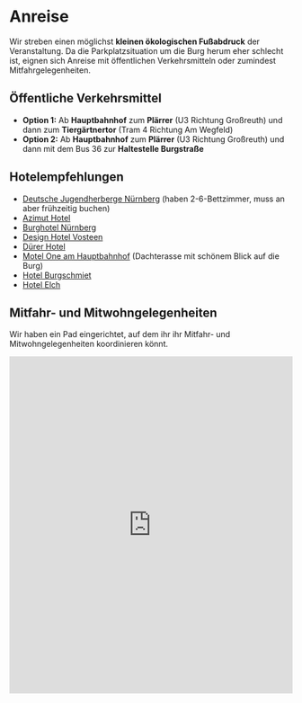 # Anreise

Wir streben einen möglichst **kleinen ökologischen Fußabdruck** der Veranstaltung. Da die Parkplatzsituation um die Burg herum eher schlecht ist, eignen sich Anreise mit öffentlichen Verkehrsmitteln oder zumindest Mitfahrgelegenheiten.

## Öffentliche Verkehrsmittel

- **Option 1:** Ab **Hauptbahnhof** zum **Plärrer** (U3 Richtung Großreuth) und dann zum **Tiergärtnertor** (Tram 4 Richtung Am Wegfeld)
- **Option 2:** Ab **Hauptbahnhof** zum **Plärrer** (U3 Richtung Großreuth) und dann mit dem Bus 36 zur **Haltestelle Burgstraße**

## Hotelempfehlungen

- [Deutsche Jugendherberge Nürnberg](https://www.jugendherberge.de/jugendherbergen/nuernberg/) (haben 2-6-Bettzimmer, muss an aber frühzeitig buchen)
- [Azimut Hotel](https://azimuthotels.de/de/nuremberg/azimut-hotel-nuremberg)
- [Burghotel Nürnberg](https://www.burghotel-nuernberg.de/)
- [Design Hotel Vosteen](https://www.hotel-vosteen.de/)
- [Dürer Hotel](https://www.duerer-hotel.de/)
- [Motel One am Hauptbahnhof](https://www.motel-one.com/de/hotels/nuernberg/hotel-nuernberg-hauptbahnhof/) (Dachterasse mit schönem Blick auf die Burg)
- [Hotel Burgschmiet](https://www.hotel-burgschmiet.de/)
- [Hotel Elch](https://hotel-elch.de/)

## Mitfahr- und Mitwohngelegenheiten

Wir haben ein Pad eingerichtet, auf dem ihr ihr Mitfahr- und Mitwohngelegenheiten koordinieren könnt.

<iframe name="embed_readwrite" src="https://pad.cogneon.io/p/loscon24marktplatz?showControls=true&showChat=true&showLineNumbers=true&useMonospaceFont=false" width="100%" height="600" frameborder="0"></iframe>